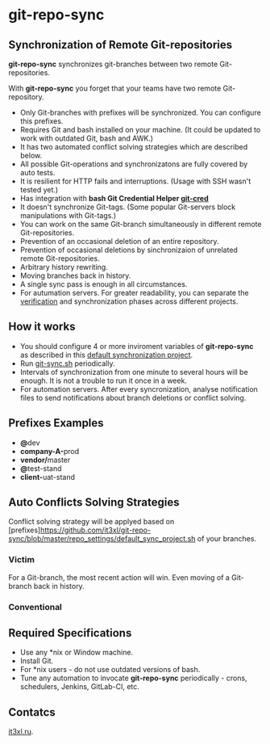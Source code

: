 # git-repo-sync

## Synchronization of Remote Git-repositories

**git-repo-sync** synchronizes git-branches between two remote Git-repositories.

With **git-repo-sync** you forget that your teams have two remote Git-repository.

* Only Git-branches with prefixes will be synchronized. You can configure this prefixes.
* Requires Git and bash installed on your machine. (It could be updated to work with outdated Git, bash and AWK.)
* It has two automated conflict solving strategies which are described below.
* All possible Git-operations and synchronizatons are fully covered by auto tests.
* It is resilient for HTTP fails and interruptions. (Usage with SSH wasn't tested yet.)
* Has integration with **bash Git Credential Helper [git-cred](https://github.com/it3xl/bash-git-credential-helper)**
* It doesn't synchronize Git-tags. (Some popular Git-servers block manipulations with Git-tags.)
* You can work on the same Git-branch simultaneously in different remote Git-repositories.
* Prevention of an occasional deletion of an entire repository.
* Prevention of occasional deletions by sinchronizaion of unrelated remote Git-repositories.
* Arbitrary history rewriting.
* Moving branches back in history.
* A single sync pass is enough in all circumstances.
* For autumation servers. For greater readability, you can separate the [verification](https://github.com/it3xl/git-repo-sync/blob/master/request-git-sync.sh) and synchronization phases across different projects.

## How it works

* You should configure 4 or more inviroment variables of **git-repo-sync** as described in this [default synchronization project](https://github.com/it3xl/git-repo-sync/blob/master/repo_settings/default_sync_project.sh).
* Run [git-sync.sh](https://github.com/it3xl/git-repo-sync/blob/master/git-sync.sh) periodically.
* Intervals of synchronization from one minute to several hours will be enough. It is not a trouble to run it once in a week.
* For automation servers. After every syncronization, analyse notification files to send notifications about branch deletions or conflict solving.

## Prefixes Examples

* <b class="text-red">@</b>dev
* <b class="text-green">company-A-</b>prod
* <b>vendor/</b>master
* <b>@</b>test-stand
* <b>client-</b>uat-stand

## Auto Conflicts Solving Strategies

Conflict solving strategy will be applyed based on [prefixes]https://github.com/it3xl/git-repo-sync/blob/master/repo_settings/default_sync_project.sh of your branches.

### Victim

For a Git-branch, the most recent action will win. Even moving of a Git-branch back in history.

### Conventional




## Required Specifications

* Use any \*nix or Window machine.
* Install Git.
* For \*nix users - do not use outdated versions of bash.
* Tune any automation to invocate **git-repo-sync** periodically - crons, schedulers, Jenkins, GitLab-CI, etc.

## Contatcs

[it3xl.ru](http://it3xl.ru).

